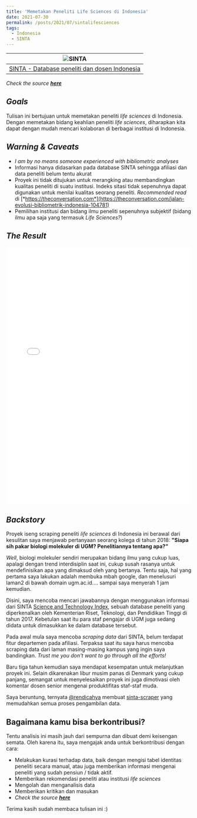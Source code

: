 ```yaml
---
title: 'Memetakan Peneliti Life Sciences di Indonesia'
date: 2021-07-30
permalink: /posts/2021/07/sintalifesciences
tags:
  - Indonesia
  - SINTA
---
```

| ![SINTA](https://sinta.ristekbrin.go.id/assets/img/sinta_logo.png) |
|:--:| 
| [SINTA - Database peneliti dan dosen Indonesia](https://sinta.ristekbrin.go.id/)

_Check the source_ [**_here_**](https://github.com/matinnuhamunada/SINTA_data_mining)

## _Goals_
Tulisan ini bertujuan untuk memetakan peneliti _life sciences_ di Indonesia. Dengan memetakan bidang keahlian peneliti _life sciences_, diharapkan kita dapat dengan mudah mencari kolaboran di berbagai institusi di Indonesia.

## _Warning & Caveats_
* _I am by no means someone experienced with bibliometric analyses_
* Informasi hanya didasarkan pada database SINTA sehingga afiliasi dan data peneliti belum tentu akurat
* Proyek ini tidak ditujukan untuk merangking atau membandingkan kualitas peneliti di suatu institusi. Indeks sitasi tidak sepenuhnya dapat digunakan untuk menilai kualitas seorang peneliti. _Recommended read_ di [*https://theconversation.com*](https://theconversation.com/jalan-evolusi-bibliometrik-indonesia-104781)
* Pemilihan institusi dan bidang ilmu peneliti sepenuhnya subjektif (bidang ilmu apa saja yang termasuk _Life Sciences?_)

## _The Result_
<div class="container">
  <iframe src="/files/bio_sinta.html"
      sandbox="allow-same-origin allow-scripts"
      width="100%"
      height="700"
      scrolling="no"
      seamless="seamless"
      frameborder="0">
  </iframe>
</div>

## _Backstory_
Proyek iseng scraping peneliti _life sciences_ di Indonesia ini berawal dari kesulitan saya menjawab pertanyaan seorang kolega di tahun 2018: **"Siapa sih pakar biologi molekuler di UGM? Penelitiannya tentang apa?"** 

_Well_, biologi molekuler sendiri merupakan bidang ilmu yang cukup luas, apalagi dengan trend interdisiplin saat ini, cukup susah rasanya untuk mendefinisikan apa yang dimaksud oleh yang bertanya. Tentu saja, hal yang pertama saya lakukan adalah membuka mbah google, dan menelusuri laman2 di bawah domain ugm.ac.id.... sampai saya menyerah 1 jam kemudian.

Disini, saya mencoba mencari jawabannya dengan menggunakan informasi dari SINTA [Science and Technology Index](https://sinta.ristekbrin.go.id), sebuah database peneliti yang diperkenalkan oleh Kementerian Riset, Teknologi, dan Pendidikan Tinggi di tahun 2017. Kebetulan saat itu para staf pengajar di UGM juga sedang didata untuk dimasukkan ke dalam database tersebut.

Pada awal mula saya mencoba _scraping data_ dari SINTA, belum terdapat fitur departemen pada afiliasi. Terpaksa saat itu saya harus mencoba scraping data dari laman masing-masing kampus yang ingin saya bandingkan. _Trust me you don't want to go through all the efforts!_

Baru tiga tahun kemudian saya mendapat kesempatan untuk melanjutkan proyek ini. Selain dikarenakan libur musim panas di Denmark yang cukup panjang, semangat untuk menyelesaikan proyek ini juga dimotivasi oleh komentar dosen senior mengenai produktifitas staf-staf muda. 

Saya beruntung, ternyata [@rendicahya](https://github.com/rendicahya) membuat [sinta-scraper](https://github.com/rendicahya/sinta-scraper) yang memudahkan semua proses pengambilan data.

## Bagaimana kamu bisa berkontribusi?
Tentu analisis ini masih jauh dari sempurna dan dibuat demi keisengan semata. Oleh karena itu, saya mengajak anda untuk berkontribusi dengan cara:
* Melakukan kurasi terhadap data, baik dengan mengisi tabel identitas peneliti secara manual, atau juga memberikan informasi mengenai peneliti yang sudah pensiun / tidak aktif.
* Memberikan rekomendasi peneliti atau institusi _life sciences_
* Mengolah dan menganalisis data
* Memberikan kritikan dan masukan
* _Check the source_ [**_here_**](https://github.com/matinnuhamunada/SINTA_data_mining)

Terima kasih sudah membaca tulisan ini :)
